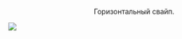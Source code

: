 <div style="text-align: center; display: inline;">
<p>Горизонтальный свайп.</p>
<img src="https://github.com/osifata/QML/assets/103882155/ee86d857-792b-4c26-8d93-f3b2790eec60"/>
</div>